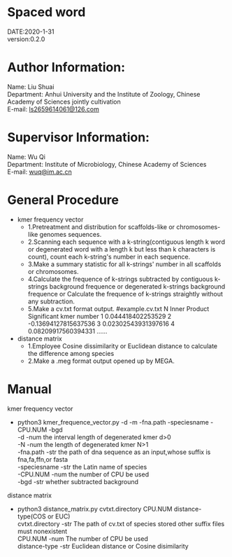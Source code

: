 Spaced word
==================================
DATE:2020-1-31     
version:0.2.0


Author Information:
==================
Name:  Liu Shuai     
Department:  Anhui University and the Institute of Zoology, Chinese Academy of Sciences jointly cultivation    
E-mail:  ls2659614061@126.com


Supervisor Information:
======================     
Name:  Wu Qi     
Department:  Institute of Microbiology, Chinese Academy of Sciences      
E-mail:  wuq@im.ac.cn


General Procedure
=================
* kmer frequency vector
    * 1.Pretreatment and distribution for scaffolds-like or chromosomes-like genomes sequences.
    * 2.Scanning each sequence with a k-string(contiguous length k word or 
    degenerated word with a length k but less than k characters is count),
    count each k-string's number in each sequence.
    * 3.Make a summary statistic for all k-strings' number in all scaffolds or chromosomes.
    * 4.Calculate the frequence of k-strings subtracted by 
    contiguous k-strings background frequence or 
    degenerated k-strings background frequence or
    Calculate the frequence of k-strings straightly without any subtraction.
    * 5.Make a cv.txt format output.
        #example.cv.txt
        N
        Inner Product
        Significant kmer number
        1 0.044418402253529
        2 -0.13694127815637536
        3 0.02302543931397616
        4 0.08209917560394331
        ......
* distance matrix
    * 1.Employee Cosine dissimilarity or Euclidean distance to calculate the difference among species
    * 2.Make a .meg format output opened up by MEGA.


Manual
========
kmer frequency vector
* python3 kmer_frequence_vector.py -d -m -fna.path -speciesname -CPU.NUM -bgd    
-d      -num    the interval length of degenerated kmer     d>0    
-N      -num    the length of degenerated kmer      N>1    
-fna.path       -str    the path of dna sequence as an input,whose suffix is fna,fa,ffn,or fasta     
-speciesname    -str    the Latin name of species     
-CPU.NUM        -num    the number of CPU be used     
-bgd            -str    whether subtracted background

distance matrix     
* python3 distance_matrix.py cvtxt.directory CPU.NUM distance-type(COS or EUC)      
cvtxt.directory     -str    The path of cv.txt of species stored      other suffix files must nonexistent    
CPU.NUM     -num            The number of CPU be used     
distance-type       -str    Euclidean distance or Cosine disimilarity
